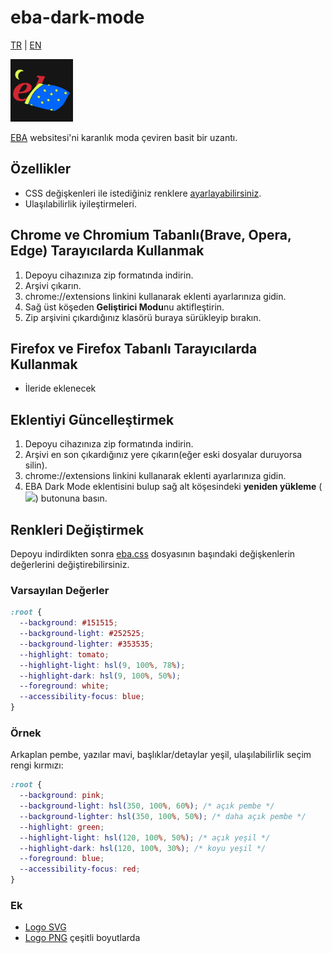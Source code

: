 # eba-dark-mode

[TR](README.md) | [EN](README.en.md)

<img src="./img/svg/logo.svg" width="100px">

[EBA](https://eba.gov.tr) websitesi'ni karanlık moda çeviren basit bir uzantı.

## Özellikler

- CSS değişkenleri ile istediğiniz renklere [ayarlayabilirsiniz](#Renkleri-Değiştirmek).
- Ulaşılabilirlik iyileştirmeleri.

## Chrome ve Chromium Tabanlı(Brave, Opera, Edge) Tarayıcılarda Kullanmak

1. Depoyu cihazınıza zip formatında indirin.
2. Arşivi çıkarın.
3. chrome://extensions linkini kullanarak eklenti ayarlarınıza gidin.
4. Sağ üst köşeden **Geliştirici Modu**nu aktifleştirin.
5. Zip arşivini çıkardığınız klasörü buraya sürükleyip bırakın.

## Firefox ve Firefox Tabanlı Tarayıcılarda Kullanmak

- İleride eklenecek

## Eklentiyi Güncelleştirmek

1. Depoyu cihazınıza zip formatında indirin.
2. Arşivi en son çıkardığınız yere çıkarın(eğer eski dosyalar duruyorsa silin).
3. chrome://extensions linkini kullanarak eklenti ayarlarınıza gidin.
4. EBA Dark Mode eklentisini bulup sağ alt köşesindeki **yeniden yükleme** (<img src="https://www.iconsdb.com/icons/preview/white/refresh-2-xxl.png" width=12px>) butonuna basın.

## Renkleri Değiştirmek

Depoyu indirdikten sonra [eba.css](./eba.css) dosyasının başındaki değişkenlerin değerlerini değiştirebilirsiniz.

### Varsayılan Değerler

```css
:root {
  --background: #151515;
  --background-light: #252525;
  --background-lighter: #353535;
  --highlight: tomato;
  --highlight-light: hsl(9, 100%, 78%);
  --highlight-dark: hsl(9, 100%, 50%);
  --foreground: white;
  --accessibility-focus: blue;
}
```

### Örnek

Arkaplan pembe, yazılar mavi, başlıklar/detaylar yeşil, ulaşılabilirlik seçim rengi kırmızı:

```css
:root {
  --background: pink;
  --background-light: hsl(350, 100%, 60%); /* açık pembe */
  --background-lighter: hsl(350, 100%, 50%); /* daha açık pembe */
  --highlight: green;
  --highlight-light: hsl(120, 100%, 50%); /* açık yeşil */
  --highlight-dark: hsl(120, 100%, 30%); /* koyu yeşil */
  --foreground: blue;
  --accessibility-focus: red;
}
```

### Ek

- [Logo SVG](./img/svg)
- [Logo PNG](./img) çeşitli boyutlarda
